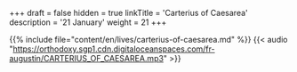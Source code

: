 +++
draft = false
hidden = true
linkTitle = 'Carterius of Caesarea'
description = '21 January'
weight = 21
+++

{{% include file="content/en/lives/carterius-of-caesarea.md" %}}
{{< audio "https://orthodoxy.sgp1.cdn.digitaloceanspaces.com/fr-augustin/CARTERIUS_OF_CAESAREA.mp3" >}}
